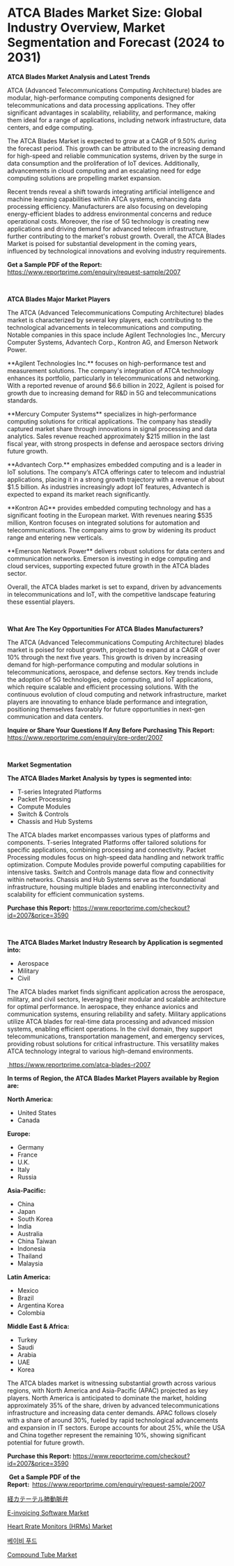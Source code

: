 <p><h1>ATCA Blades Market Size: Global Industry Overview, Market Segmentation and Forecast (2024 to 2031)</h1></p><p><strong>ATCA Blades Market Analysis and Latest Trends</strong></p>
<p><p>ATCA (Advanced Telecommunications Computing Architecture) blades are modular, high-performance computing components designed for telecommunications and data processing applications. They offer significant advantages in scalability, reliability, and performance, making them ideal for a range of applications, including network infrastructure, data centers, and edge computing. </p><p>The ATCA Blades Market is expected to grow at a CAGR of 9.50% during the forecast period. This growth can be attributed to the increasing demand for high-speed and reliable communication systems, driven by the surge in data consumption and the proliferation of IoT devices. Additionally, advancements in cloud computing and an escalating need for edge computing solutions are propelling market expansion.</p><p>Recent trends reveal a shift towards integrating artificial intelligence and machine learning capabilities within ATCA systems, enhancing data processing efficiency. Manufacturers are also focusing on developing energy-efficient blades to address environmental concerns and reduce operational costs. Moreover, the rise of 5G technology is creating new applications and driving demand for advanced telecom infrastructure, further contributing to the market's robust growth. Overall, the ATCA Blades Market is poised for substantial development in the coming years, influenced by technological innovations and evolving industry requirements.</p></p>
<p><strong>Get a Sample PDF of the Report:&nbsp;</strong> <a href="https://www.reportprime.com/enquiry/request-sample/2007">https://www.reportprime.com/enquiry/request-sample/2007</a></p>
<p>&nbsp;</p>
<p><strong>ATCA Blades Major Market Players</strong></p>
<p><p>The ATCA (Advanced Telecommunications Computing Architecture) blades market is characterized by several key players, each contributing to the technological advancements in telecommunications and computing. Notable companies in this space include Agilent Technologies Inc., Mercury Computer Systems, Advantech Corp., Kontron AG, and Emerson Network Power.</p><p>**Agilent Technologies Inc.** focuses on high-performance test and measurement solutions. The company's integration of ATCA technology enhances its portfolio, particularly in telecommunications and networking. With a reported revenue of around $6.6 billion in 2022, Agilent is poised for growth due to increasing demand for R&D in 5G and telecommunications standards.</p><p>**Mercury Computer Systems** specializes in high-performance computing solutions for critical applications. The company has steadily captured market share through innovations in signal processing and data analytics. Sales revenue reached approximately $215 million in the last fiscal year, with strong prospects in defense and aerospace sectors driving future growth.</p><p>**Advantech Corp.** emphasizes embedded computing and is a leader in IoT solutions. The company’s ATCA offerings cater to telecom and industrial applications, placing it in a strong growth trajectory with a revenue of about $1.5 billion. As industries increasingly adopt IoT features, Advantech is expected to expand its market reach significantly.</p><p>**Kontron AG** provides embedded computing technology and has a significant footing in the European market. With revenues nearing $535 million, Kontron focuses on integrated solutions for automation and telecommunications. The company aims to grow by widening its product range and entering new verticals.</p><p>**Emerson Network Power** delivers robust solutions for data centers and communication networks. Emerson is investing in edge computing and cloud services, supporting expected future growth in the ATCA blades sector.</p><p>Overall, the ATCA blades market is set to expand, driven by advancements in telecommunications and IoT, with the competitive landscape featuring these essential players.</p></p>
<p>&nbsp;</p>
<p><strong>What Are The Key Opportunities For ATCA Blades Manufacturers?</strong></p>
<p><p>The ATCA (Advanced Telecommunications Computing Architecture) blades market is poised for robust growth, projected to expand at a CAGR of over 10% through the next five years. This growth is driven by increasing demand for high-performance computing and modular solutions in telecommunications, aerospace, and defense sectors. Key trends include the adoption of 5G technologies, edge computing, and IoT applications, which require scalable and efficient processing solutions. With the continuous evolution of cloud computing and network infrastructure, market players are innovating to enhance blade performance and integration, positioning themselves favorably for future opportunities in next-gen communication and data centers.</p></p>
<p><strong>Inquire or Share Your Questions If Any Before Purchasing This Report:</strong> <a href="https://www.reportprime.com/enquiry/pre-order/2007">https://www.reportprime.com/enquiry/pre-order/2007</a></p>
<p>&nbsp;</p>
<p><strong>Market Segmentation</strong></p>
<p><strong>The ATCA Blades Market Analysis by types is segmented into:</strong></p>
<p><ul><li>T-series Integrated Platforms</li><li>Packet Processing</li><li>Compute Modules</li><li>Switch & Controls</li><li>Chassis and Hub Systems</li></ul></p>
<p><p>The ATCA blades market encompasses various types of platforms and components. T-series Integrated Platforms offer tailored solutions for specific applications, combining processing and connectivity. Packet Processing modules focus on high-speed data handling and network traffic optimization. Compute Modules provide powerful computing capabilities for intensive tasks. Switch and Controls manage data flow and connectivity within networks. Chassis and Hub Systems serve as the foundational infrastructure, housing multiple blades and enabling interconnectivity and scalability for efficient communication systems.</p></p>
<p><strong>Purchase this Report:&nbsp;</strong><a href="https://www.reportprime.com/checkout?id=2007&price=3590">https://www.reportprime.com/checkout?id=2007&price=3590</a></p>
<p>&nbsp;</p>
<p><strong>The ATCA Blades Market Industry Research by Application is segmented into:</strong></p>
<p><ul><li>Aerospace</li><li>Military</li><li>Civil</li></ul></p>
<p><p>The ATCA blades market finds significant application across the aerospace, military, and civil sectors, leveraging their modular and scalable architecture for optimal performance. In aerospace, they enhance avionics and communication systems, ensuring reliability and safety. Military applications utilize ATCA blades for real-time data processing and advanced mission systems, enabling efficient operations. In the civil domain, they support telecommunications, transportation management, and emergency services, providing robust solutions for critical infrastructure. This versatility makes ATCA technology integral to various high-demand environments.</p></p>
<p><a href="https://www.reportprime.com/atca-blades-r2007">&nbsp;https://www.reportprime.com/atca-blades-r2007</a></p>
<p><strong>In terms of Region, the ATCA Blades Market Players available by Region are:</strong></p>
<p>
    <p> <strong> North America: </strong>
        <ul>
            <li>United States</li>
            <li>Canada</li>
        </ul>
        </p> 
    <p> <strong> Europe: </strong>
        <ul>
            <li>Germany</li>
            <li>France</li>
            <li>U.K.</li>
            <li>Italy</li>
            <li>Russia</li>
        </ul>
        </p> 
    <p> <strong> Asia-Pacific: </strong>
        <ul>
            <li>China</li>
            <li>Japan</li>
            <li>South Korea</li>
            <li>India</li>
            <li>Australia</li>
            <li>China Taiwan</li>
            <li>Indonesia</li>
            <li>Thailand</li>
            <li>Malaysia</li>
        </ul>
        </p> 
    <p> <strong> Latin America: </strong>
        <ul>
            <li>Mexico</li>
            <li>Brazil</li>
            <li>Argentina Korea</li>
            <li>Colombia</li>
        </ul>
        </p> 
    <p> <strong> Middle East & Africa: </strong>
        <ul>
            <li>Turkey</li>
            <li>Saudi</li>
            <li>Arabia</li>
            <li>UAE</li>
            <li>Korea</li>
        </ul>
    </p>
    </p>
<p><p>The ATCA blades market is witnessing substantial growth across various regions, with North America and Asia-Pacific (APAC) projected as key players. North America is anticipated to dominate the market, holding approximately 35% of the share, driven by advanced telecommunications infrastructure and increasing data center demands. APAC follows closely with a share of around 30%, fueled by rapid technological advancements and expansion in IT sectors. Europe accounts for about 25%, while the USA and China together represent the remaining 10%, showing significant potential for future growth.</p></p>
<p><strong>Purchase this Report: </strong><a href="https://www.reportprime.com/checkout?id=2007&price=3590">https://www.reportprime.com/checkout?id=2007&price=3590</a></p>
<p>&nbsp;<strong>Get a Sample PDF of the Report:&nbsp;&nbsp;</strong><a href="https://www.reportprime.com/enquiry/request-sample/2007">https://www.reportprime.com/enquiry/request-sample/2007</a></p>
<p><strong></strong></p>
<p><p><a href="https://medium.com/@qirvhhyf42/%E5%9C%B0%E7%90%83%E3%81%AE%E5%A4%A7%E5%8B%95%E8%84%88%E5%BC%81%E5%B8%82%E5%A0%B4%E3%81%AE%E7%8A%B6%E6%B3%81-2024%E5%B9%B4-2031%E5%B9%B4-%E3%81%8A%E3%82%88%E3%81%B3%E5%9C%B0%E5%9F%9F-%E8%A3%BD%E5%93%81-%E3%82%A8%E3%83%B3%E3%83%89%E3%83%A6%E3%83%BC%E3%82%B9%E5%88%A5%E3%81%AE%E4%BA%88%E6%B8%AC-b7965a29eb5e">経カテーテル肺動脈弁</a></p><p><a href="https://medium.com/@fredyyunianto_89084/global-e-invoicing-software-market-trends-and-innovations-a-forward-looking-analysis-2024-2031-454de5bdb291">E-invoicing Software Market</a></p><p><a href="https://medium.com/@fosterfahey1016/global-perspectives-on-heart-rrate-monitors-hrms-market-trends-challenges-and-forecast-5a6629b5ed88">Heart Rrate Monitors (HRMs) Market</a></p><p><a href="https://medium.com/@addiehirthe50/%EC%95%84%EA%B8%B0-%EC%8B%9D%ED%92%88-%EC%8B%9C%EC%9E%A5-%EC%A0%90%EC%9C%A0%EC%9C%A8-%EA%B7%9C%EB%AA%A8-%ED%8A%B8%EB%A0%8C%EB%93%9C-%EC%82%B0%EC%97%85-%EB%B6%84%EC%84%9D-%EB%B3%B4%EA%B3%A0%EC%84%9C-%EC%9C%A0%ED%98%95%EB%B3%84-%EC%B5%9C%EC%A2%85-%EC%9A%A9%EB%8F%84%EB%B3%84-%EC%83%81%EC%97%85%EC%9A%A9-%EC%86%8C%EB%B9%84%EC%9E%90-%EC%82%B0%EC%97%85%EC%9A%A9-%EA%B8%B0%ED%83%80-%EC%A7%80%EC%97%AD%EB%B3%84-%EC%84%B8%EB%B6%84%ED%99%94-%EC%98%88%EC%B8%A1-2024-2031-b0dc251a6641">베이비 푸드</a></p><p><a href="https://www.linkedin.com/pulse/emerging-opportunities-challenges-global-compound-tube-market-xcylc?trackingId=9gFJLu8%2BQbmbUlDZsUxjfg%3D%3D">Compound Tube Market</a></p></p>